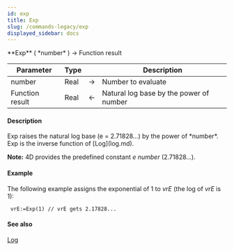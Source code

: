 ```yaml
---
id: exp
title: Exp
slug: /commands-legacy/exp
displayed_sidebar: docs
---
```


<!--REF #_command_.Exp.Syntax-->**Exp** ( *number* ) -> Function result<!-- END REF-->
<!--REF #_command_.Exp.Params-->
| Parameter | Type |  | Description |
| --- | --- | --- | --- |
| number | Real | &rarr; | Number to evaluate |
| Function result | Real | &larr; | Natural log base by the power of number |

<!-- END REF-->

#### Description 

<!--REF #_command_.Exp.Summary-->Exp raises the natural log base (e = 2.<!-- END REF-->71828...) by the power of *number*. Exp is the inverse function of [Log](log.md).

**Note:** 4D provides the predefined constant *e number* (2.71828...).

#### Example 

The following example assigns the exponential of 1 to *vrE* (the log of *vrE* is 1):

```4d
 vrE:=Exp(1) // vrE gets 2.17828...
```

#### See also 

[Log](log.md)  